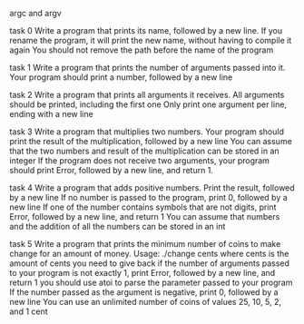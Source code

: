 argc and argv

task 0
Write a program that prints its name, followed by a new line.
If you rename the program, it will print the new name, without having to compile it again
You should not remove the path before the name of the program

task 1
Write a program that prints the number of arguments passed into it.
Your program should print a number, followed by a new line

task 2
Write a program that prints all arguments it receives.
All arguments should be printed, including the first one
Only print one argument per line, ending with a new line

task 3
Write a program that multiplies two numbers.
Your program should print the result of the multiplication, followed by a new line
You can assume that the two numbers and result of the multiplication can be stored in an integer
If the program does not receive two arguments, your program should print Error, followed by a new line, and return 1.

task 4
Write a program that adds positive numbers.
Print the result, followed by a new line
If no number is passed to the program, print 0, followed by a new line
If one of the number contains symbols that are not digits, print Error, followed by a new line, and return 1
You can assume that numbers and the addition of all the numbers can be stored in an int

task 5
Write a program that prints the minimum number of coins to make change for an amount of money.
Usage: ./change cents
where cents is the amount of cents you need to give back
if the number of arguments passed to your program is not exactly 1, print Error, followed by a new line, and return 1
you should use atoi to parse the parameter passed to your program
If the number passed as the argument is negative, print 0, followed by a new line
You can use an unlimited number of coins of values 25, 10, 5, 2, and 1 cent
